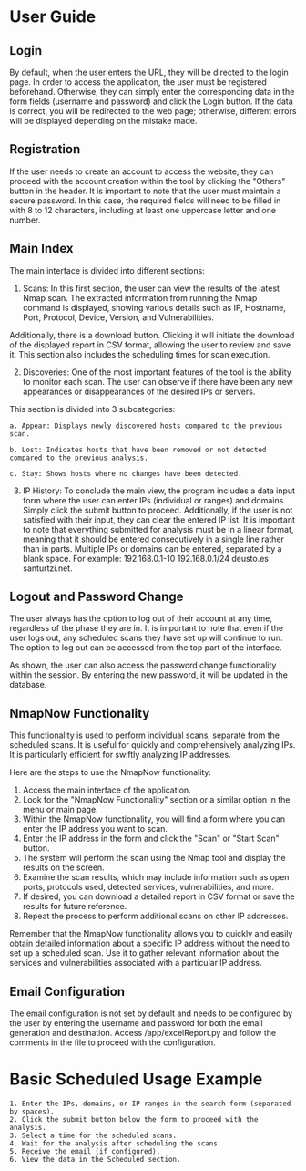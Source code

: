 # User Guide

## Login

By default, when the user enters the URL, they will be directed to the login page. In order to access the application, the user must be registered beforehand. Otherwise, they can simply enter the corresponding data in the form fields (username and password) and click the Login button. If the data is correct, you will be redirected to the web page; otherwise, different errors will be displayed depending on the mistake made.

## Registration

If the user needs to create an account to access the website, they can proceed with the account creation within the tool by clicking the "Others" button in the header. It is important to note that the user must maintain a secure password. In this case, the required fields will need to be filled in with 8 to 12 characters, including at least one uppercase letter and one number.

## Main Index

The main interface is divided into different sections:

1. Scans:
In this first section, the user can view the results of the latest Nmap scan. The extracted information from running the Nmap command is displayed, showing various details such as IP, Hostname, Port, Protocol, Device, Version, and Vulnerabilities.

Additionally, there is a download button. Clicking it will initiate the download of the displayed report in CSV format, allowing the user to review and save it. This section also includes the scheduling times for scan execution.

2. Discoveries:
One of the most important features of the tool is the ability to monitor each scan. The user can observe if there have been any new appearances or disappearances of the desired IPs or servers.

This section is divided into 3 subcategories:

    a. Appear: Displays newly discovered hosts compared to the previous scan.
    
    b. Lost: Indicates hosts that have been removed or not detected compared to the previous analysis.
    
    c. Stay: Shows hosts where no changes have been detected.

3. IP History:
To conclude the main view, the program includes a data input form where the user can enter IPs (individual or ranges) and domains. Simply click the submit button to proceed. Additionally, if the user is not satisfied with their input, they can clear the entered IP list. It is important to note that everything submitted for analysis must be in a linear format, meaning that it should be entered consecutively in a single line rather than in parts. Multiple IPs or domains can be entered, separated by a blank space. For example: 192.168.0.1-10 192.168.0.1/24 deusto.es santurtzi.net.

## Logout and Password Change

The user always has the option to log out of their account at any time, regardless of the phase they are in. It is important to note that even if the user logs out, any scheduled scans they have set up will continue to run. The option to log out can be accessed from the top part of the interface.

As shown, the user can also access the password change functionality within the session. By entering the new password, it will be updated in the database.

## NmapNow Functionality

This functionality is used to perform individual scans, separate from the scheduled scans. It is useful for quickly and comprehensively analyzing IPs. It is particularly efficient for swiftly analyzing IP addresses.

Here are the steps to use the NmapNow functionality:

1) Access the main interface of the application.
2) Look for the "NmapNow Functionality" section or a similar option in the menu or main page.
3) Within the NmapNow functionality, you will find a form where you can enter the IP address you want to scan.
4) Enter the IP address in the form and click the "Scan" or "Start Scan" button.
5) The system will perform the scan using the Nmap tool and display the results on the screen.
6) Examine the scan results, which may include information such as open ports, protocols used, detected services, vulnerabilities, and more.
7) If desired, you can download a detailed report in CSV format or save the results for future reference.
8) Repeat the process to perform additional scans on other IP addresses.

Remember that the NmapNow functionality allows you to quickly and easily obtain detailed information about a specific IP address without the need to set up a scheduled scan. Use it to gather relevant information about the services and vulnerabilities associated with a particular IP address.

## Email Configuration
The email configuration is not set by default and needs to be configured by the user by entering the username and password for both the email generation and destination.
Access /app/excelReport.py and follow the comments in the file to proceed with the configuration.

# Basic Scheduled Usage Example

    1. Enter the IPs, domains, or IP ranges in the search form (separated by spaces).
    2. Click the submit button below the form to proceed with the analysis.
    3. Select a time for the scheduled scans.
    4. Wait for the analysis after scheduling the scans.
    5. Receive the email (if configured).
    6. View the data in the Scheduled section.
